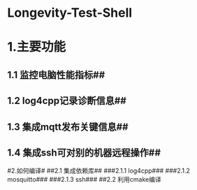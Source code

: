 # Longevity-Test-Shell

# 1.主要功能 #
## 1.1 监控电脑性能指标##
## 1.2 log4cpp记录诊断信息##
## 1.3 集成mqtt发布关键信息##
## 1.4 集成ssh可对别的机器远程操作##
#2.如何编译#
##2.1 集成依赖库##
###2.1.1 log4cpp###
###2.1.2 mosquitto###
###2.1.3 ssh###
##2.2 利用cmake编译 